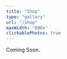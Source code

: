 ```yaml
---
title: "Shop"
type: "gallery"
url: "/shop"
maxWidth: "800x"
clickablePhotos: true
---
```


Coming Soon.
